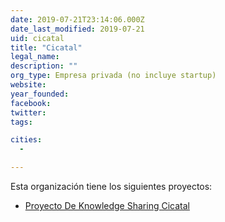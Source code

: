 ```yaml
---
date: 2019-07-21T23:14:06.000Z
date_last_modified: 2019-07-21
uid: cicatal
title: "Cicatal"
legal_name: 
description: ""
org_type: Empresa privada (no incluye startup)
website: 
year_founded: 
facebook: 
twitter: 
tags:

cities: 
  - 

---
```


Esta organización tiene los siguientes proyectos:

- [Proyecto De Knowledge Sharing Cicatal](/i/proyecto-de-knowledge-sharing-cicatal.html)
